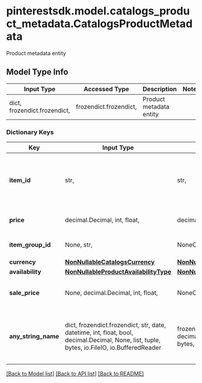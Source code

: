 # pinterestsdk.model.catalogs_product_metadata.CatalogsProductMetadata

Product metadata entity

## Model Type Info
Input Type | Accessed Type | Description | Notes
------------ | ------------- | ------------- | -------------
dict, frozendict.frozendict,  | frozendict.frozendict,  | Product metadata entity | 

### Dictionary Keys
Key | Input Type | Accessed Type | Description | Notes
------------ | ------------- | ------------- | ------------- | -------------
**item_id** | str,  | str,  | The user-created unique ID that represents the product. | 
**price** | decimal.Decimal, int, float,  | decimal.Decimal,  | The price of the product. | 
**item_group_id** | None, str,  | NoneClass, str,  | The parent ID of the product. | 
**currency** | [**NonNullableCatalogsCurrency**](NonNullableCatalogsCurrency.md) | [**NonNullableCatalogsCurrency**](NonNullableCatalogsCurrency.md) |  | 
**availability** | [**NonNullableProductAvailabilityType**](NonNullableProductAvailabilityType.md) | [**NonNullableProductAvailabilityType**](NonNullableProductAvailabilityType.md) |  | 
**sale_price** | None, decimal.Decimal, int, float,  | NoneClass, decimal.Decimal,  | The discounted price of the product. | 
**any_string_name** | dict, frozendict.frozendict, str, date, datetime, int, float, bool, decimal.Decimal, None, list, tuple, bytes, io.FileIO, io.BufferedReader | frozendict.frozendict, str, BoolClass, decimal.Decimal, NoneClass, tuple, bytes, FileIO | any string name can be used but the value must be the correct type | [optional]

[[Back to Model list]](../../README.md#documentation-for-models) [[Back to API list]](../../README.md#documentation-for-api-endpoints) [[Back to README]](../../README.md)

